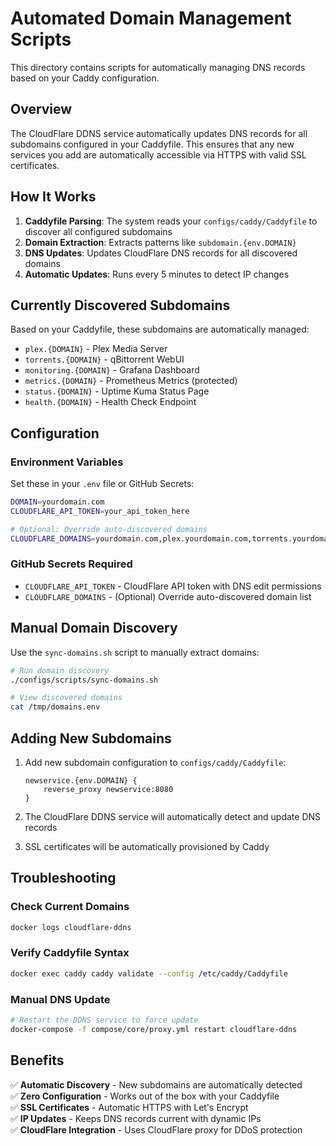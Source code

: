 # Automated Domain Management Scripts

This directory contains scripts for automatically managing DNS records based on your Caddy configuration.

## Overview

The CloudFlare DDNS service automatically updates DNS records for all subdomains configured in your Caddyfile. This ensures that any new services you add are automatically accessible via HTTPS with valid SSL certificates.

## How It Works

1. **Caddyfile Parsing**: The system reads your `configs/caddy/Caddyfile` to discover all configured subdomains
2. **Domain Extraction**: Extracts patterns like `subdomain.{env.DOMAIN}` 
3. **DNS Updates**: Updates CloudFlare DNS records for all discovered domains
4. **Automatic Updates**: Runs every 5 minutes to detect IP changes

## Currently Discovered Subdomains

Based on your Caddyfile, these subdomains are automatically managed:

- `plex.{DOMAIN}` - Plex Media Server
- `torrents.{DOMAIN}` - qBittorrent WebUI  
- `monitoring.{DOMAIN}` - Grafana Dashboard
- `metrics.{DOMAIN}` - Prometheus Metrics (protected)
- `status.{DOMAIN}` - Uptime Kuma Status Page
- `health.{DOMAIN}` - Health Check Endpoint

## Configuration

### Environment Variables

Set these in your `.env` file or GitHub Secrets:

```bash
DOMAIN=yourdomain.com
CLOUDFLARE_API_TOKEN=your_api_token_here

# Optional: Override auto-discovered domains
CLOUDFLARE_DOMAINS=yourdomain.com,plex.yourdomain.com,torrents.yourdomain.com,monitoring.yourdomain.com
```

### GitHub Secrets Required

- `CLOUDFLARE_API_TOKEN` - CloudFlare API token with DNS edit permissions
- `CLOUDFLARE_DOMAINS` - (Optional) Override auto-discovered domain list

## Manual Domain Discovery

Use the `sync-domains.sh` script to manually extract domains:

```bash
# Run domain discovery
./configs/scripts/sync-domains.sh

# View discovered domains
cat /tmp/domains.env
```

## Adding New Subdomains

1. Add new subdomain configuration to `configs/caddy/Caddyfile`:
   ```
   newservice.{env.DOMAIN} {
       reverse_proxy newservice:8080
   }
   ```

2. The CloudFlare DDNS service will automatically detect and update DNS records

3. SSL certificates will be automatically provisioned by Caddy

## Troubleshooting

### Check Current Domains
```bash
docker logs cloudflare-ddns
```

### Verify Caddyfile Syntax
```bash
docker exec caddy caddy validate --config /etc/caddy/Caddyfile
```

### Manual DNS Update
```bash
# Restart the DDNS service to force update
docker-compose -f compose/core/proxy.yml restart cloudflare-ddns
```

## Benefits

✅ **Automatic Discovery** - New subdomains are automatically detected  
✅ **Zero Configuration** - Works out of the box with your Caddyfile  
✅ **SSL Certificates** - Automatic HTTPS with Let's Encrypt  
✅ **IP Updates** - Keeps DNS records current with dynamic IPs  
✅ **CloudFlare Integration** - Uses CloudFlare proxy for DDoS protection